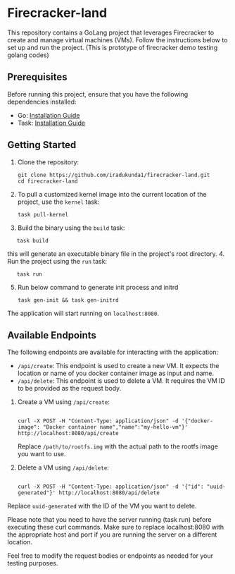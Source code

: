 # Firecracker-land

This repository contains a GoLang project that leverages Firecracker to create and manage virtual machines (VMs). Follow the instructions below to set up and run the project. (This is prototype of firecracker demo testing golang codes)

## Prerequisites

Before running this project, ensure that you have the following dependencies installed:

* Go: [Installation Guide](https://golang.org/doc/install)
* Task: [Installation Guide](https://taskfile.dev/#/installation)

## Getting Started

1. Clone the repository:

   ```
   git clone https://github.com/iradukunda1/firecracker-land.git
   cd firecracker-land
   ```
2. To pull a customized kernel image into the current location of the project, use the `kernel` task:

   ```
   task pull-kernel
   ```
3. Build the binary using the `build` task:

```
   task build
```

   this will generate an executable binary file in the project's root directory.
4. Run the project using the `run` task:

```
   task run
```

5. Run below command to generate init process and initrd

   ```
   task gen-init && task gen-initrd
   ```

The application will start running on `localhost:8080`.

## Available Endpoints

The following endpoints are available for interacting with the application:

* `/api/create`: This endpoint is used to create a new VM. It expects the location or name of you docker container image as input and name.
* `/api/delete`: This endpoint is used to delete a VM. It requires the VM ID to be provided as the request body.

1. Create a VM using `/api/create`:

   ```

   curl -X POST -H "Content-Type: application/json" -d '{"docker-image": "Docker container name","name":"my-hello-vm"}' http://localhost:8080/api/create

   ```

   Replace `/path/to/rootfs.img` with the actual path to the rootfs image you want to use.
2. Delete a VM using `/api/delete`:

   ```

   curl -X POST -H "Content-Type: application/json" -d '{"id": "uuid-generated"}' http://localhost:8080/api/delete

   ```

Replace `uuid-generated` with the ID of the VM you want to delete.

Please note that you need to have the server running (task run) before executing these curl commands. Make sure to replace localhost:8080 with the appropriate host and port if you are running the server on a different location.

Feel free to modify the request bodies or endpoints as needed for your testing purposes.
